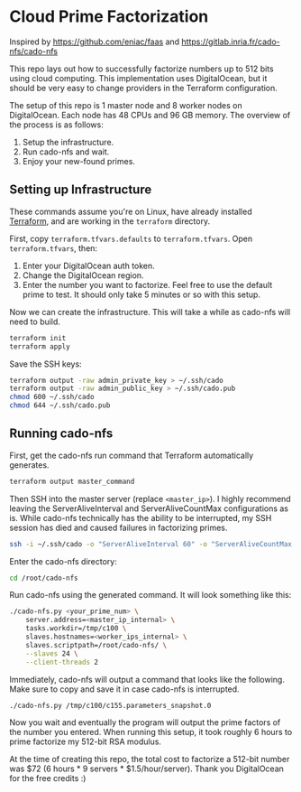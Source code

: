 # Cloud Prime Factorization

Inspired by https://github.com/eniac/faas and https://gitlab.inria.fr/cado-nfs/cado-nfs

This repo lays out how to successfully factorize numbers up to 512 bits using cloud computing. This implementation uses DigitalOcean, but it should be very easy to change providers in the Terraform configuration.

The setup of this repo is 1 master node and 8 worker nodes on DigitalOcean. Each node has 48 CPUs and 96 GB memory. The overview of the process is as follows:

1. Setup the infrastructure.
2. Run cado-nfs and wait.
3. Enjoy your new-found primes.

## Setting up Infrastructure

These commands assume you're on Linux, have already installed [Terraform](https://www.terraform.io/), and are working in the `terraform` directory.

First, copy `terraform.tfvars.defaults` to `terraform.tfvars`. Open `terraform.tfvars`, then:

1. Enter your DigitalOcean auth token.
2. Change the DigitalOcean region.
3. Enter the number you want to factorize. Feel free to use the default prime to test. It should only take 5 minutes or so with this setup.

Now we can create the infrastructure. This will take a while as cado-nfs will need to build.

```sh
terraform init
terraform apply
```

Save the SSH keys:

```sh
terraform output -raw admin_private_key > ~/.ssh/cado
terraform output -raw admin_public_key > ~/.ssh/cado.pub
chmod 600 ~/.ssh/cado
chmod 644 ~/.ssh/cado.pub
```

## Running cado-nfs

First, get the cado-nfs run command that Terraform automatically generates.

```sh
terraform output master_command
```

Then SSH into the master server (replace `<master_ip>`). I highly recommend leaving the ServerAliveInterval and ServerAliveCountMax configurations as is.
While cado-nfs technically has the ability to be interrupted, my SSH session has died and caused failures in factorizing primes.

```sh
ssh -i ~/.ssh/cado -o "ServerAliveInterval 60" -o "ServerAliveCountMax 120" root@<master_ip>
```

Enter the cado-nfs directory:

```sh
cd /root/cado-nfs
```

Run cado-nfs using the generated command. It will look something like this:

```sh
./cado-nfs.py <your_prime_num> \
    server.address=<master_ip_internal> \
    tasks.workdir=/tmp/c100 \
    slaves.hostnames=<worker_ips_internal> \
    slaves.scriptpath=/root/cado-nfs/ \
    --slaves 24 \
    --client-threads 2
```

Immediately, cado-nfs will output a command that looks like the following. Make sure to copy and save it in case cado-nfs is interrupted.

```sh
./cado-nfs.py /tmp/c100/c155.parameters_snapshot.0
```

Now you wait and eventually the program will output the prime factors of the number you entered. When running this setup, it took roughly 6 hours to prime factorize my 512-bit RSA modulus.

At the time of creating this repo, the total cost to factorize a 512-bit number was $72 (6 hours * 9 servers * $1.5/hour/server). Thank you DigitalOcean for the free credits :)